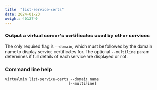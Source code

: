 ```yaml
---
title: "list-service-certs"
date: 2024-01-23
weight: 4012740
---
```


### Output a virtual server's certificates used by other services

The only required flag is `--domain`, which must be followed by the domain name to display service certificates for. The optional `--multiline` param determines if full details of each service are displayed or not.
 
### Command line help

```text
virtualmin list-service-certs --domain name
                             [--multiline]
```
